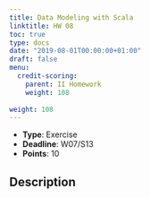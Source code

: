 ```yaml
---
title: Data Modeling with Scala
linktitle: HW 08
toc: true
type: docs
date: "2019-08-01T00:00:00+01:00"
draft: false
menu:
  credit-scoring:
    parent: II Homework
    weight: 108
    
weight: 108
---
```


* **Type**: Exercise
* **Deadline**: W07/S13	
* **Points**: 10

## Description